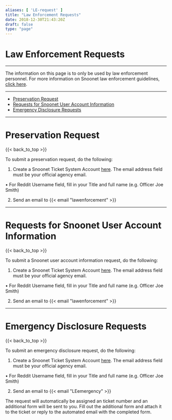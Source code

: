```yaml
---
aliases: [ 'LE-request' ]
title: "Law Enforcement Requests"
date: 2018-12-30T21:43:20Z
draft: false
type: "page"
---
```


# <a name="top">Law Enforcement Requests</a>

---
The information on this page is to only be used by law enforcement personnel.  For more information on Snoonet law enforcement guidelines, [click here](/le-guidelines).

---
* [Preservation Request](#preserve)
* [Requests for Snoonet User Account Information](#user-information)
* [Emergency Disclosure Requests](#emergency-request)

---
# <a name="preserve">Preservation Request</a>

{{< back_to_top >}}

To submit a preservation request, do the following:

1) Create a Snoonet Ticket System Account [here](https://support.snoonet.org/account.php?do=create). The email address field must be your official agency email.

•  For Reddit Username field, fill in your Title and full name (e.g. Officer Joe Smith)

2) Send an email to {{< email "lawenforcement" >}}
---
# <a name="user-information">Requests for Snoonet User Account Information</a>

{{< back_to_top >}}

To submit a Snoonet user account information request, do the following:

1) Create a Snoonet Ticket System Account [here](https://support.snoonet.org/account.php?do=create).  The email address field must be your official agency email.

• For Reddit Username field, fill in your Title and full name (e.g. Officer Joe Smith)

2) Send an email to {{< email "lawenforcement" >}}

---
# <a name="emergency-request">Emergency Disclosure Requests</a>

{{< back_to_top >}}

To submit an emergency disclosure request, do the following:

1) Create a Snoonet Ticket System Account [here](https://support.snoonet.org/account.php?do=create).  The email address field must be your official agency email.

• For Reddit Username field, fill in your Title and full name (e.g. Officer Joe Smith)

2) Send an email to {{< email "LEemergency" >}}

The request will automatically be assigned an ticket number and an additional form will be sent to you.  Fill out the additional form and attach it to the ticket or reply to the automated email with the completed form.
